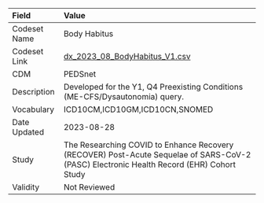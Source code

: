 |Field        |Value                                                                                                                                    |
|:------------|:----------------------------------------------------------------------------------------------------------------------------------------|
|Codeset Name |Body Habitus                                                                                                                             |
|Codeset Link |[dx_2023_08_BodyHabitus_V1.csv](https://github.com/PEDSnet/Variable-Dictionary/blob/main/conditions/dx_2023_08_BodyHabitus_V1.csv.csv)   |
|CDM          |PEDSnet                                                                                                                                  |
|Description  |Developed for the Y1, Q4 Preexisting Conditions (ME-CFS/Dysautonomia) query.                                                             |
|Vocabulary   |ICD10CM,ICD10GM,ICD10CN,SNOMED                                                                                                           |
|Date Updated |2023-08-28                                                                                                                               |
|Study        |The Researching COVID to Enhance Recovery (RECOVER) Post-Acute Sequelae of SARS-CoV-2 (PASC) Electronic Health Record (EHR) Cohort Study |
|Validity     |Not Reviewed                                                                                                                             |

